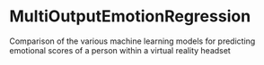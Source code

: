 # MultiOutputEmotionRegression
Comparison of the various machine learning models for predicting emotional scores of a person within a virtual reality headset
